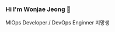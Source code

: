 ### Hi I'm Wonjae Jeong 👋
MlOps Developer / DevOps Enginner 지망생

<!--

Career
- Kakao Enterprise, AIaaS AI Service, Backend Intern(2022.08.30 ~ )
- Hanyang University, Department of Computer Software (2017.03 ~ )
- Cloud Club, 1st,2nd (2022.03 ~ )
- AUSG, 6th (2022.07 ~ )
- Google Develpoer Student Club Hanyang, 2nd Core Member (2022.08 ~ )
- Depromeet, 11th (2022.03 ~ 2022.07)

Projects
- Project [Too-Good-To-Go], Backend (2021.09 ~ 2022.03)
- Project [Daedongbread], Backend (2022.03 ~ )
- Depromeet, Project [Moodpic], Backend (2022.03 ~ 2022.07)

Skills



**wonjae124/wonjae124** is a ✨ _special_ ✨ repository because its `README.md` (this file) appears on your GitHub profile.

Here are some ideas to get you started:

- 🔭 I’m currently working on ...
- 🌱 I’m currently learning ...
- 👯 I’m looking to collaborate on ...
- 🤔 I’m looking for help with ...
- 💬 Ask me about ...
- 📫 How to reach me: ...
- 😄 Pronouns: ...
- ⚡ Fun fact: ...
-->
